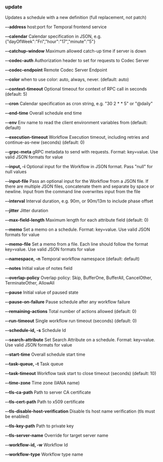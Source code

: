 ### update

Updates a schedule with a new definition (full replacement, not patch)

**--address**
host:port for Temporal frontend service

**--calendar**
Calendar specification in JSON, e.g. {"dayOfWeek":"Fri","hour":"17","minute":"5"}

**--catchup-window**
Maximum allowed catch-up time if server is down

**--codec-auth**
Authorization header to set for requests to Codec Server

**--codec-endpoint**
Remote Codec Server Endpoint

**--color**
when to use color: auto, always, never. (default: auto)

**--context-timeout**
Optional timeout for context of RPC call in seconds (default: 5)

**--cron**
Calendar specification as cron string, e.g. "30 2 * * 5" or "@daily"

**--end-time**
Overall schedule end time

**--env**
Env name to read the client environment variables from (default: default)

**--execution-timeout**
Workflow Execution timeout, including retries and continue-as-new (seconds) (default: 0)

**--grpc-meta**
gRPC metadata to send with requests. Format: key=value. Use valid JSON formats for value

**--input, -i**
Optional input for the Workflow in JSON format. Pass "null" for null values

**--input-file**
Pass an optional input for the Workflow from a JSON file. If there are multiple JSON files, concatenate them and separate by space or newline. Input from the command line overwrites input from the file

**--interval**
Interval duration, e.g. 90m, or 90m/13m to include phase offset

**--jitter**
Jitter duration

**--max-field-length**
Maximum length for each attribute field (default: 0)

**--memo**
Set a memo on a schedule. Format: key=value. Use valid JSON formats for value

**--memo-file**
Set a memo from a file. Each line should follow the format key=value. Use valid JSON formats for value

**--namespace, -n**
Temporal workflow namespace (default: default)

**--notes**
Initial value of notes field

**--overlap-policy**
Overlap policy: Skip, BufferOne, BufferAll, CancelOther, TerminateOther, AllowAll

**--pause**
Initial value of paused state

**--pause-on-failure**
Pause schedule after any workflow failure

**--remaining-actions**
Total number of actions allowed (default: 0)

**--run-timeout**
Single workflow run timeout (seconds) (default: 0)

**--schedule-id, -s**
Schedule Id

**--search-attribute**
Set Search Attribute on a schedule. Format: key=value. Use valid JSON formats for value

**--start-time**
Overall schedule start time

**--task-queue, -t**
Task queue

**--task-timeout**
Workflow task start to close timeout (seconds) (default: 10)

**--time-zone**
Time zone (IANA name)

**--tls-ca-path**
Path to server CA certificate

**--tls-cert-path**
Path to x509 certificate

**--tls-disable-host-verification**
Disable tls host name verification (tls must be enabled)

**--tls-key-path**
Path to private key

**--tls-server-name**
Override for target server name

**--workflow-id, -w**
Workflow Id

**--workflow-type**
Workflow type name


